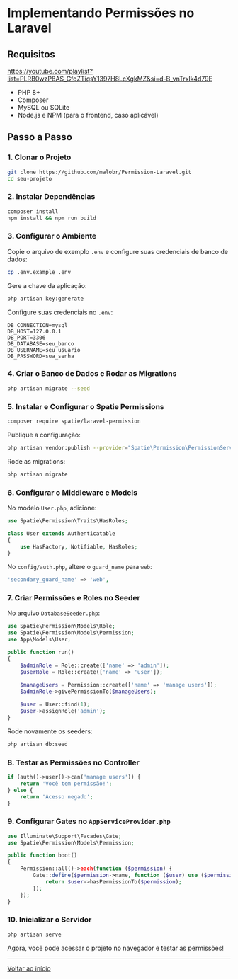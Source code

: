 <h1 id="inicio">Implementando Permissões no Laravel</h1>

## Requisitos


https://youtube.com/playlist?list=PLRB0wzP8AS_GfoZTiqsY1397H8LcXgkMZ&si=d-B_vnTrxIk4d79E

- PHP 8+
- Composer
- MySQL ou SQLite
- Node.js e NPM (para o frontend, caso aplicável)

## Passo a Passo

### 1. Clonar o Projeto

```bash
git clone https://github.com/malobr/Permission-Laravel.git
cd seu-projeto
```

### 2. Instalar Dependências

```bash
composer install
npm install && npm run build
```

### 3. Configurar o Ambiente

Copie o arquivo de exemplo `.env` e configure suas credenciais de banco de dados:

```bash
cp .env.example .env
```

Gere a chave da aplicação:

```bash
php artisan key:generate
```

Configure suas credenciais no `.env`:

```
DB_CONNECTION=mysql
DB_HOST=127.0.0.1
DB_PORT=3306
DB_DATABASE=seu_banco
DB_USERNAME=seu_usuario
DB_PASSWORD=sua_senha
```

### 4. Criar o Banco de Dados e Rodar as Migrations

```bash
php artisan migrate --seed
```

### 5. Instalar e Configurar o Spatie Permissions

```bash
composer require spatie/laravel-permission
```

Publique a configuração:

```bash
php artisan vendor:publish --provider="Spatie\Permission\PermissionServiceProvider"
```

Rode as migrations:

```bash
php artisan migrate
```

### 6. Configurar o Middleware e Models

No modelo `User.php`, adicione:

```php
use Spatie\Permission\Traits\HasRoles;

class User extends Authenticatable
{
    use HasFactory, Notifiable, HasRoles;
}
```

No `config/auth.php`, altere o `guard_name` para `web`:

```php
'secondary_guard_name' => 'web',
```

### 7. Criar Permissões e Roles no Seeder

No arquivo `DatabaseSeeder.php`:

```php
use Spatie\Permission\Models\Role;
use Spatie\Permission\Models\Permission;
use App\Models\User;

public function run()
{
    $adminRole = Role::create(['name' => 'admin']);
    $userRole = Role::create(['name' => 'user']);
    
    $manageUsers = Permission::create(['name' => 'manage users']);
    $adminRole->givePermissionTo($manageUsers);

    $user = User::find(1);
    $user->assignRole('admin');
}
```

Rode novamente os seeders:

```bash
php artisan db:seed
```

### 8. Testar as Permissões no Controller

```php
if (auth()->user()->can('manage users')) {
    return 'Você tem permissão!';
} else {
    return 'Acesso negado';
}
```

### 9. Configurar Gates no `AppServiceProvider.php`

```php
use Illuminate\Support\Facades\Gate;
use Spatie\Permission\Models\Permission;

public function boot()
{
    Permission::all()->each(function ($permission) {
        Gate::define($permission->name, function ($user) use ($permission) {
            return $user->hasPermissionTo($permission);
        });
    });
}
```

### 10. Inicializar o Servidor

```bash
php artisan serve
```

Agora, você pode acessar o projeto no navegador e testar as permissões!

---

<a href="#inicio">Voltar ao início</a>

